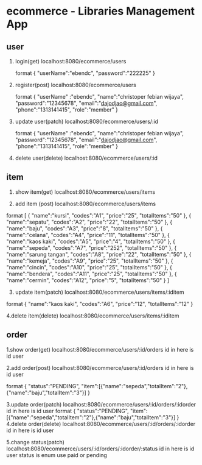 # ecommerce - Libraries Management App

## user

1. login(get)
    localhost:8080/ecommerce/users

    format
    {
    "userName":"ebendc",
    "password":"222225"
    }

2. register(post)
    localhost:8080/ecommerce/users

    format
    {
    "userName" :"ebendc",
    "name":"christoper febian wijaya",
    "password":"12345678",
    "email":"dajodjao@gmail.com",
    "phone":"1313141415",
    "role":"member"
    }

3. update user(patch)
    localhost:8080/ecommerce/users/:id

    format
    {
    "userName" :"ebendc",
    "name":"christoper febian wijaya",
    "password":"12345678",
    "email":"dajodjao@gmail.com",
    "phone":"1313141415",
    "role":"member"
    }
4. delete user(delete)
    localhost:8080/ecommerce/users/:id

## item

1. show item(get)
localhost:8080/ecommerce/users/items

2. add item (post)
localhost:8080/ecommerce/users/items


format
[
    {
    "name":"kursi",
    "codes":"A1",
    "price":"25",
    "totalItems":"50"
    },
    {
    "name":"sepatu",
    "codes":"A2",
    "price":"22",
    "totalItems":"50"
    },
    {
    "name":"baju",
    "codes":"A3",
    "price":"8",
    "totalItems":"50"
    },
    {
    "name":"celana",
    "codes":"A4",
    "price":"11",
    "totalItems":"50"
    },
    {
    "name":"kaos kaki",
    "codes":"A5",
    "price":"4",
    "totalItems":"50"
    },
    {
    "name":"sepeda",
    "codes":"A7",
    "price":"252",
    "totalItems":"50"
    },
    {
    "name":"sarung tangan",
    "codes":"A8",
    "price":"22",
    "totalItems":"50"
    },
    {
    "name":"kemeja",
    "codes":"A9",
    "price":"25",
    "totalItems":"50"
    },
    {
    "name":"cincin",
    "codes":"A10",
    "price":"25",
    "totalItems":"50"
    },
    {
    "name":"bendera",
    "codes":"A11",
    "price":"25",
    "totalItems":"50"
    },
    {
    "name":"cermin",
    "codes":"A12",
    "price":"5",
    "totalItems":"50"
    }
]

3. update item(patch)
localhost:8080/ecommerce/users/items/:iditem


format
{
    "name":"kaos kaki",
    "codes":"A6",
    "price":"12",
    "totalItems":"12"
}

4.delete item(delete)
localhost:8080/ecommerce/users/items/:iditem


## order
1.show order(get)
localhost:8080/ecommerce/users/:id/orders
id in here is id user

2.add order(post)
localhost:8080/ecommerce/users/:id/orders
id in here is id user

format
{
    "status":"PENDING",
    "item":[{"name":"sepeda","totalItem":"2"},{"name":"baju","totalItem":"3"}]
}

3.update order(patch)
localhost:8080/ecommerce/users/:id/orders/:idorder
id in here is id user
format
{
    "status":"PENDING",
    "item":[{"name":"sepeda","totalItem":"2"},{"name":"baju","totalItem":"3"}]
}
4.delete order(delete)
localhost:8080/ecommerce/users/:id/orders/:idorder
id in here is id user

5.change status(patch)
localhost:8080/ecommerce/users/:id/orders/:idorder/:status
id in here is id user
status is enum use paid or pending 


